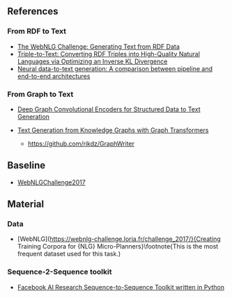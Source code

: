 ## References

### From RDF to Text

* [The WebNLG Challenge: Generating Text from RDF Data](https://www.aclweb.org/anthology/W17-3518.pdf)
* [Triple-to-Text: Converting RDF Triples into High-Quality Natural Languages via Optimizing an Inverse KL Divergence](https://arxiv.org/pdf/1906.01965.pdf) 
* [Neural data-to-text generation:
  A comparison between pipeline and end-to-end architectures](https://arxiv.org/pdf/1908.09022.pdf) 

### From Graph to Text

+ [Deep Graph Convolutional Encoders for Structured Data to Text Generation](https://arxiv.org/pdf/1810.09995.pdf) 

+ [Text Generation from Knowledge Graphs with Graph Transformers](https://arxiv.org/abs/1904.02342) 
  + https://github.com/rikdz/GraphWriter



## Baseline

+ [WebNLGChallenge2017](https://webnlg-challenge.loria.fr/challenge_2017/#training-a-model-and-generating-verbalisations)



## Material

### Data

* [WebNLG](https://webnlg-challenge.loria.fr/challenge_2017/}{Creating Training Corpora for {NLG} Micro-Planners}\footnote{This is the most frequent dataset used for this task.)

### Sequence-2-Sequence toolkit

+ [Facebook AI Research Sequence-to-Sequence Toolkit written in Python](https://github.com/pytorch/fairseq)





